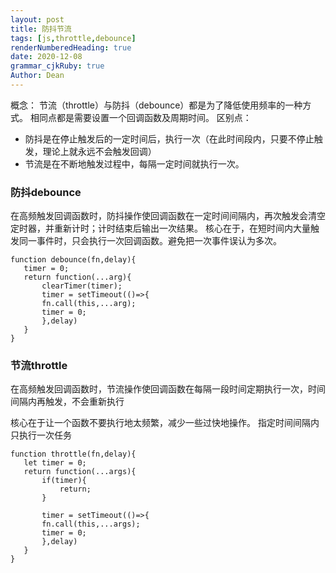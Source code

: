 ```yaml
---
layout: post
title: 防抖节流
tags: [js,throttle,debounce]
renderNumberedHeading: true
date: 2020-12-08
grammar_cjkRuby: true
Author: Dean
---
```


 概念：
 节流（throttle）与防抖（debounce）都是为了降低使用频率的一种方式。
 相同点都是需要设置一个回调函数及周期时间。
 区别点：
 - 防抖是在停止触发后的一定时间后，执行一次（在此时间段内，只要不停止触发，理论上就永远不会触发回调）
 - 节流是在不断地触发过程中，每隔一定时间就执行一次。
 
  ### 防抖debounce
 在高频触发回调函数时，防抖操作使回调函数在一定时间间隔内，再次触发会清空定时器，并重新计时；计时结束后输出一次结果。
 核心在于，在短时间内大量触发同一事件时，只会执行一次回调函数。避免把一次事件误认为多次。
 ```
 function debounce(fn,delay){
 	timer = 0;
	return function(...arg){
		clearTimer(timer);
		timer = setTimeout(()=>{
		fn.call(this,...arg);
		timer = 0;
		},delay)
	}
 }
 ```
 ### 节流throttle
 在高频触发回调函数时，节流操作使回调函数在每隔一段时间定期执行一次，时间间隔内再触发，不会重新执行
 
 核心在于让一个函数不要执行地太频繁，减少一些过快地操作。
 指定时间间隔内只执行一次任务
 ```
 function throttle(fn,delay){
 	let timer = 0;
	return function(...args){
		if(timer){
			return;
		}
		
		timer = setTimeout(()=>{
		fn.call(this,...args);
		timer = 0;
		},delay)
	}
 }
 ```
